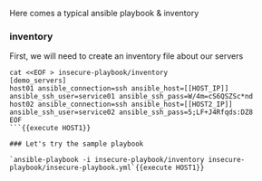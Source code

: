 

Here comes a typical ansible playbook & inventory

### inventory

First, we will need to create an inventory file about our servers

```
cat <<EOF > insecure-playbook/inventory
[demo_servers]
host01 ansible_connection=ssh ansible_host=[[HOST_IP]] ansible_ssh_user=service01 ansible_ssh_pass=W/4m=cS6QSZSc*nd
host02 ansible_connection=ssh ansible_host=[[HOST2_IP]] ansible_ssh_user=service02 ansible_ssh_pass=5;LF+J4Rfqds:DZ8
EOF 
```{{execute HOST1}}

### Let's try the sample playbook

`ansible-playbook -i insecure-playbook/inventory insecure-playbook/insecure-playbook.yml`{{execute HOST1}}
